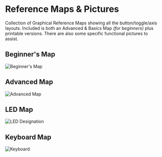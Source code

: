 # Reference Maps & Pictures #

Collection of Graphical Reference Maps showing all the button/toggle/axis layouts. Included is both an Advanced & Basics Map _(for beginners)_ plus printable versions. There are also some specific functional pictures to assist.

## Beginner's Map ##
![Beginner's Map](https://github.com/Aussiedroid/AD-EDWarthogEnhancedScript/blob/master/Maps/Beginners-Map.jpg "Beginner's Map (Full)")

## Advanced Map ##
![Advanced Map](https://github.com/Aussiedroid/AD-EDWarthogEnhancedScript/blob/master/Maps/Advanced-Map.jpg "Advanced Map (Full)")

## LED Map ##
![LED Designation](https://github.com/Aussiedroid/AD-EDWarthogEnhancedScript/blob/master/Maps/LEDs.jpg "Throttle LED Configuration")

## Keyboard Map ##
![Keyboard](https://github.com/Aussiedroid/AD-EDWarthogEnhancedScript/blob/master/Maps/Keyboard.jpg "Keyboard Mappings")


